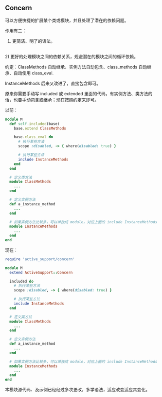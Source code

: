 ## Concern

可以方便快捷的扩展某个类或模块，并且处理了潜在的依赖问题。

作用有二：

1) 更简洁、明了的语法。
<br>
2) 更好的处理模块之间的依赖关系，规避潜在的模块之间的循环依赖。

约定：ClassMethods 自动继承、实例方法自动包含、class_methods 自动继承、自动使用 class_eval.

InstanceMethods 后来又改进了，直接包含即可。

原来你需要手动写 included 或 extended 里面的代码，有实例方法、类方法的话，也要手动包含或继承；现在按照约定来即可。

以前：

```ruby
module M
  def self.included(base)
    base.extend ClassMethods

    base.class_eval do
      # 执行某些方法
      scope :disabled, -> { where(disabled: true) }

      # 执行某些方法
      include InstanceMethods
    end
  end

  # 定义类方法
  module ClassMethods
    ...
  end

  # 定义实例方法
  def a_instance_method
    ...
  end

  # 如果实例方法比较多，可以单独成 module，对应上面的 include InstanceMethods
  module InstanceMethods
    ...
  end
end
```

现在：

```ruby
require 'active_support/concern'

module M
  extend ActiveSupport::Concern

  included do
    # 执行某些方法
    scope :disabled, -> { where(disabled: true) }

    # 执行某些方法
    include InstanceMethods
  end

  # 定义类方法
  module ClassMethods
    ...
  end

  # 定义实例方法
  def a_instance_method
    ...
  end

  # 如果实例方法比较多，可以单独成 module，对应上面的 include InstanceMethods
  module InstanceMethods
    ...
  end
end
```

本模块源代码、及示例已经经过多次更改，多学语法，适应改变适应其变化。
